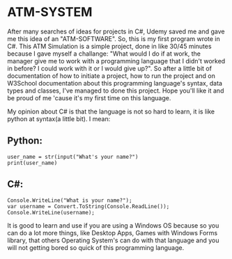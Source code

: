 # ATM-SYSTEM

After many searches of ideas for projects in C#, Udemy saved me and gave me this idea of an "ATM-SOFTWARE". So, this is my first program wrote in C#. This ATM Simulation is a simple project, done in like 30/45 minutes because I gave myself a challange: "What would I do if at work, the manager give me to work with a programming language that I didn't worked in before? I could work with it or I would give up?". So after a little bit of documentation of how to initiate a project, how to run the project and on W3School documentation about this programming language's syntax, data types and classes, I've managed to done this project. Hope you'll like it and be proud of me 'cause it's my first time on this language.  

My opinion about C# is that the language is not so hard to learn, it is like python at syntax(a little bit). I mean: 
## Python:
```
user_name = str(input("What's your name?") 
print(user_name)
```

## C#: 
```
Console.WriteLine("What is your name?"); 
var username = Convert.ToString(Console.ReadLine()); 
Console.WriteLine(username); 
```

It is good to learn and use if you are using a Windows OS because so you can do a lot more things, like Desktop Apps, Games with Windows Forms library, that others Operating System's can do with that language and you will not getting bored so quick of this programming language.
